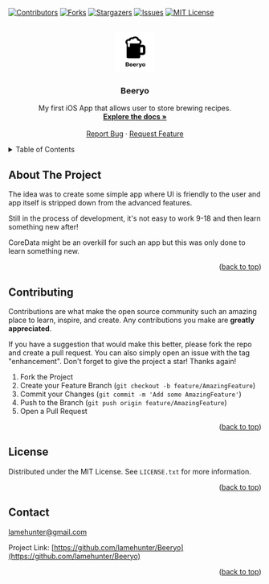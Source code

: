 <div id="top"></div>
<!--
*** README was created using Best-README-Template. 
*** https://github.com/othneildrew/Best-README-Template
*** Thank you Drew for this!
-->


<!-- PROJECT SHIELDS -->
<!--
*** I'm using markdown "reference style" links for readability.
*** Reference links are enclosed in brackets [ ] instead of parentheses ( ).
*** See the bottom of this document for the declaration of the reference variables
*** for contributors-url, forks-url, etc. This is an optional, concise syntax you may use.
*** https://www.markdownguide.org/basic-syntax/#reference-style-links
-->
[![Contributors][contributors-shield]][contributors-url]
[![Forks][forks-shield]][forks-url]
[![Stargazers][stars-shield]][stars-url]
[![Issues][issues-shield]][issues-url]
[![MIT License][license-shield]][license-url]


<!-- PROJECT LOGO -->
<br />
<div align="center">
  <a href="https://github.com/lamehunter/Beeryo/">
    <img src="readMeLogo.png" alt="Logo" width="80" height="80">
  </a>

<h3 align="center">Beeryo</h3>

  <p align="center">
    My first iOS App that allows user to store brewing recipes.
    <br />
    <a href="https://github.com/lamehunter/Beeryo/"><strong>Explore the docs »</strong></a>
    <br />
    <br />
    <a href="https://github.com/lamehunter/Beeryo/issues">Report Bug</a>
    ·
    <a href="https://github.com/lamehunter/Beeryo/issues">Request Feature</a>
  </p>
</div>



<!-- TABLE OF CONTENTS -->
<details>
  <summary>Table of Contents</summary>
  <ol>
    <li>
      <a href="#about-the-project">About The Project</a>
    </li>
    <li><a href="#contributing">Contributing</a></li>
    <li><a href="#license">License</a></li>
    <li><a href="#contact">Contact</a></li>
  </ol>
</details>



<!-- ABOUT THE PROJECT -->
## About The Project

The idea was to create some simple app where UI is friendly to the user and app itself is stripped down from the advanced features.

Still in the process of development, it's not easy to work 9-18 and then learn something new after!
    
CoreData might be an overkill for such an app but this was only done to learn something new.

<p align="right">(<a href="#top">back to top</a>)</p>


<!-- CONTRIBUTING -->
## Contributing

Contributions are what make the open source community such an amazing place to learn, inspire, and create. Any contributions you make are **greatly appreciated**.

If you have a suggestion that would make this better, please fork the repo and create a pull request. You can also simply open an issue with the tag "enhancement".
Don't forget to give the project a star! Thanks again!

1. Fork the Project
2. Create your Feature Branch (`git checkout -b feature/AmazingFeature`)
3. Commit your Changes (`git commit -m 'Add some AmazingFeature'`)
4. Push to the Branch (`git push origin feature/AmazingFeature`)
5. Open a Pull Request

<p align="right">(<a href="#top">back to top</a>)</p>



<!-- LICENSE -->
## License

Distributed under the MIT License. See `LICENSE.txt` for more information.

<p align="right">(<a href="#top">back to top</a>)</p>



<!-- CONTACT -->
## Contact

lamehunter@gmail.com

Project Link: [https://github.com/lamehunter/Beeryo](https://github.com/lamehunter/Beeryo)

<p align="right">(<a href="#top">back to top</a>)</p>


<!-- MARKDOWN LINKS & IMAGES -->
<!-- https://www.markdownguide.org/basic-syntax/#reference-style-links -->
[contributors-shield]: https://img.shields.io/github/contributors/lamehunter/Beeryo.svg?style=for-the-badge
[contributors-url]: https://github.com/lamehunter/Beeryo/graphs/contributors
[forks-shield]: https://img.shields.io/github/forks/lamehunter/Beeryo.svg?style=for-the-badge
[forks-url]: https://github.com/lamehunter/Beeryo/network/members
[stars-shield]: https://img.shields.io/github/stars/lamehunter/Beeryo.svg?style=for-the-badge
[stars-url]: https://github.com/lamehunter/Beeryo/stargazers
[issues-shield]: https://img.shields.io/github/issues/lamehunter/Beeryo.svg?style=for-the-badge
[issues-url]: https://github.com/lamehunter/Beeryo/issues
[license-shield]: https://img.shields.io/github/license/lamehunter/Beeryo.svg?style=for-the-badge
[license-url]: https://github.com/lamehunter/Beeryo/blob/master/LICENSE.txt
[product-screenshot]: readMeLogo.png